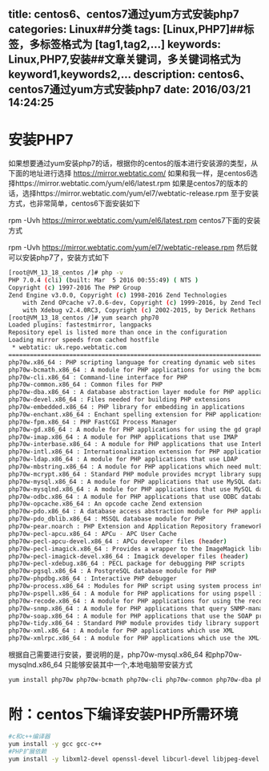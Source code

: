title: centos6、centos7通过yum方式安装php7
categories: Linux##分类
tags: [Linux,PHP7]##标签，多标签格式为 [tag1,tag2,...]
keywords: Linux,PHP7,安装##文章关键词，多关键词格式为 keyword1,keywords2,...
description: centos6、centos7通过yum方式安装php7
date: 2016/03/21 14:24:25 
---
# 安装PHP7
如果想要通过yum安装php7的话，根据你的centos的版本进行安装源的类型，从下面的地址进行选择
https://mirror.webtatic.com/
如果和我一样，是centos6选择https://mirror.webtatic.com/yum/el6/latest.rpm
如果是centos7的版本的话，选择https://mirror.webtatic.com/yum/el7/webtatic-release.rpm
至于安装方式，也非常简单，centos6下面安装如下

rpm -Uvh https://mirror.webtatic.com/yum/el6/latest.rpm
centos7下面的安装方式

rpm -Uvh https://mirror.webtatic.com/yum/el7/webtatic-release.rpm
然后就可以安装php7了，安装方式如下

``` bash
[root@VM_13_18_centos /]# php -v      
PHP 7.0.4 (cli) (built: Mar  5 2016 00:55:49) ( NTS )
Copyright (c) 1997-2016 The PHP Group
Zend Engine v3.0.0, Copyright (c) 1998-2016 Zend Technologies
    with Zend OPcache v7.0.6-dev, Copyright (c) 1999-2016, by Zend Technologies
    with Xdebug v2.4.0RC3, Copyright (c) 2002-2015, by Derick Rethans
[root@VM_13_18_centos /]# yum search php70
Loaded plugins: fastestmirror, langpacks
Repository epel is listed more than once in the configuration
Loading mirror speeds from cached hostfile
 * webtatic: uk.repo.webtatic.com
=============================================================================================== N/S matched: php70 ===============================================================================================
php70w.x86_64 : PHP scripting language for creating dynamic web sites
php70w-bcmath.x86_64 : A module for PHP applications for using the bcmath library
php70w-cli.x86_64 : Command-line interface for PHP
php70w-common.x86_64 : Common files for PHP
php70w-dba.x86_64 : A database abstraction layer module for PHP applications
php70w-devel.x86_64 : Files needed for building PHP extensions
php70w-embedded.x86_64 : PHP library for embedding in applications
php70w-enchant.x86_64 : Enchant spelling extension for PHP applications
php70w-fpm.x86_64 : PHP FastCGI Process Manager
php70w-gd.x86_64 : A module for PHP applications for using the gd graphics library
php70w-imap.x86_64 : A module for PHP applications that use IMAP
php70w-interbase.x86_64 : A module for PHP applications that use Interbase/Firebird databases
php70w-intl.x86_64 : Internationalization extension for PHP applications
php70w-ldap.x86_64 : A module for PHP applications that use LDAP
php70w-mbstring.x86_64 : A module for PHP applications which need multi-byte string handling
php70w-mcrypt.x86_64 : Standard PHP module provides mcrypt library support
php70w-mysql.x86_64 : A module for PHP applications that use MySQL databases
php70w-mysqlnd.x86_64 : A module for PHP applications that use MySQL databases
php70w-odbc.x86_64 : A module for PHP applications that use ODBC databases
php70w-opcache.x86_64 : An opcode cache Zend extension
php70w-pdo.x86_64 : A database access abstraction module for PHP applications
php70w-pdo_dblib.x86_64 : MSSQL database module for PHP
php70w-pear.noarch : PHP Extension and Application Repository framework
php70w-pecl-apcu.x86_64 : APCu - APC User Cache
php70w-pecl-apcu-devel.x86_64 : APCu developer files (header)
php70w-pecl-imagick.x86_64 : Provides a wrapper to the ImageMagick library
php70w-pecl-imagick-devel.x86_64 : Imagick developer files (header)
php70w-pecl-xdebug.x86_64 : PECL package for debugging PHP scripts
php70w-pgsql.x86_64 : A PostgreSQL database module for PHP
php70w-phpdbg.x86_64 : Interactive PHP debugger
php70w-process.x86_64 : Modules for PHP script using system process interfaces
php70w-pspell.x86_64 : A module for PHP applications for using pspell interfaces
php70w-recode.x86_64 : A module for PHP applications for using the recode library
php70w-snmp.x86_64 : A module for PHP applications that query SNMP-managed devices
php70w-soap.x86_64 : A module for PHP applications that use the SOAP protocol
php70w-tidy.x86_64 : Standard PHP module provides tidy library support
php70w-xml.x86_64 : A module for PHP applications which use XML
php70w-xmlrpc.x86_64 : A module for PHP applications which use the XML-RPC protocol

``` 


根据自己需要进行安装，要说明的是，php70w-mysql.x86_64 和php70w-mysqlnd.x86_64 只能够安装其中一个,本地电脑带安装方式

``` bash
yum install php70w php70w-bcmath php70w-cli php70w-common php70w-dba php70w-devel php70w-embedded php70w-enchant php70w-gd php70w-imap php70w-interbase php70w-intl php70w-ldap php70w-mbstring php70w-mcrypt php70w-mysqlnd php70w-odbc php70w-opcache php70w-pdo php70w-pdo_dblib php70w-pear php70w-pecl-apcu php70w-pecl-apcu-devel php70w-pecl-imagick php70w-pecl-imagick-devel php70w-pecl-xdebug php70w-pgsql php70w-phpdbg php70w-process php70w-pspell php70w-recode php70w-snmp php70w-soap php70w-tidy php70w-xml php70w-xmlrpc
``` 

# 附：centos下编译安装PHP所需环境

``` bash
#c和c++编译器
yum install -y gcc gcc-c++
#PHP扩展依赖
yum install -y libxml2-devel openssl-devel libcurl-devel libjpeg-devel libpng-devel libicu-devel openldap-devel
``` 